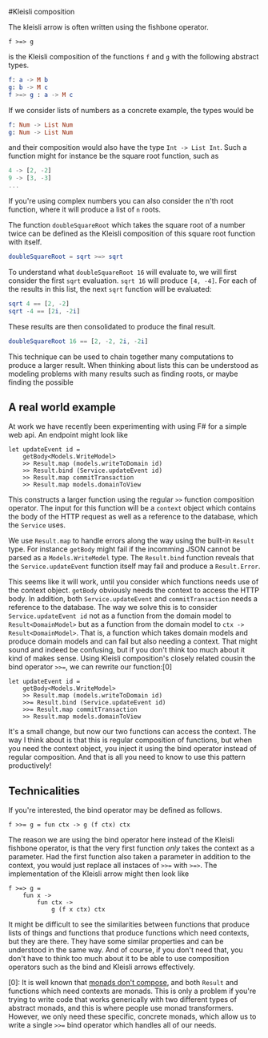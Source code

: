 #Kleisli composition

The kleisli arrow is often written using the fishbone operator.

```F#
f >=> g
```

is the Kleisli composition of the functions `f` and `g` with the following abstract types.

```elm
f: a -> M b
g: b -> M c
f >=> g : a -> M c
```

If we consider lists of numbers as a concrete example, the types would be

```elm
f: Num -> List Num
g: Num -> List Num
```

and their composition would also have the type `Int -> List Int`.
Such a function might for instance be the square root function, such as

```elm
4 -> [2, -2]
9 -> [3, -3]
...
```

If you're using complex numbers you can also consider the n'th root function,
where it will produce a list of `n` roots.

The function `doubleSquareRoot` which takes the square root of a number twice
can be defined as the Kleisli composition of this square root function with itself.

```elm
doubleSquareRoot = sqrt >=> sqrt
```

To understand what `doubleSquareRoot 16` will evaluate to, we will first consider
the first `sqrt` evaluation.
`sqrt 16` will produce `[4, -4]`.
For each of the results in this list, the next `sqrt`
function will be evaluated:

```elm
sqrt 4 == [2, -2]
sqrt -4 == [2i, -2i]
```

These results are then consolidated to produce the final result.

```elm
doubleSquareRoot 16 == [2, -2, 2i, -2i]
```

This technique can be used to chain together many computations to
produce a larger result.
When thinking about lists this can be understood as modeling problems
with many results such as finding roots, or maybe finding the possible

## A real world example

At work we have recently been experimenting with using F# for a simple
web api.
An endpoint might look like

```F#
let updateEvent id =
    getBody<Models.WriteModel>
    >> Result.map (models.writeToDomain id)
    >> Result.bind (Service.updateEvent id)
    >> Result.map commitTransaction
    >> Result.map models.domainToView
```

This constructs a larger function using the regular `>>` function composition operator.
The input for this function will be a `context` object which contains the body of the
HTTP request as well as a reference to the database, which the `Service` uses.

We use `Result.map` to handle errors along the way using the built-in `Result` type.
For instance `getBody` might fail if the incomming JSON cannot be parsed as a `Models.WriteModel` type.
The `Result.bind` function reveals that the `Service.updateEvent` function itself
may fail and produce a `Result.Error`.

This seems like it will work, until you consider which functions needs use of the context object.
`getBody` obviously needs the context to access the HTTP body.
In addition, both `Service.updateEvent` and `commitTransaction` needs a reference to the database.
The way we solve this is to consider `Service.updateEvent id` not as a function from the domain
model to `Result<DomainModel>` but as a function from the domain model to `ctx -> Result<DomainModel>`.
That is, a function which takes domain models and produce domain models and can fail but also needing a
context.
That might sound and indeed be confusing, but if you don't think too much about it kind of makes sense.
Using Kleisli composition's closely related cousin the bind operator `>>=`, we can rewrite our function:[0]

```F#
let updateEvent id =
    getBody<Models.WriteModel>
    >> Result.map (models.writeToDomain id)
    >>= Result.bind (Service.updateEvent id)
    >>= Result.map commitTransaction
    >> Result.map models.domainToView
```

It's a small change, but now our two functions can access the context.
The way I think about is that this is regular composition of functions, but when you need the context
object, you inject it using the bind operator instead of regular composition.
And that is all you need to know to use this pattern productively!

## Technicalities

If you're interested, the bind operator may be defined as follows.

```F#
f >>= g = fun ctx -> g (f ctx) ctx
```

The reason we are using the bind operator here instead of the Kleisli fishbone operator,
is that the very first function _only_ takes the context as a parameter.
Had the first function also taken a parameter in addition to the context,
you would just replace all instaces of `>>=` with `>=>`.
The implementation of the Kleisli arrow might then look like

```F#
f >=> g =
    fun x ->
        fun ctx ->
            g (f x ctx) ctx
```

It might be difficult to see the similarities between functions that produce lists of
things and functions that produce functions which need contexts, but they are there.
They have some similar properties and can be understood in the same way. And of course,
if you don't need that, you don't have to think too much about it to be able to use
composition operators such as the bind and Kleisli arrows effectively.

[0]: It is well known that [monads don't compose](https://blog.tmorris.net/posts/monads-do-not-compose/),
and both `Result` and functions which need contexts are monads.
This is only a problem if you're trying to write code that works generically with
two different types of abstract monads, and this is where people use monad transformers.
However, we only need these specific, concrete monads, which allow us
to write a single `>>=` bind operator which handles all of our needs.
